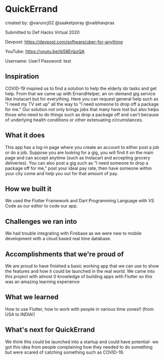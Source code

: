 # QuickErrand

created by: @varuncj02 @saaketporay @vaibhavpras

Submitted to Def Hacks Virtual 2020

Devpost: https://devpost.com/software/uber-for-anything

YouTube: https://youtu.be/ib58ErlazQA

Username: User1
Password: test

## Inspiration
COVID-19 inspired us to find a solution to help the elderly do tasks and get help. From that we came up with ErrandHelper, an on-demand gig service like Instacart but for everything. Here you can request general help such as "I need my TV set up" all the way to "I need someone to drop off a package for me." Our solution not only brings jobs that many have lost but also helps those who need to do things such as drop a package off and can't because of underlying health conditions or other extenuating circumstances.

## What it does
This app has a log-in page where you create an account to either post a job or do a job. Suppose you are looking for a gig, you will find it on the main page and can accept anytime (such as Instacart and accepting grocery deliveries). You can also post a gig such as "I need someone to drop a package off for me," post your ideal pay rate, then have someone within your city come and help you out for that amount of pay.

## How we built it
We used the Flutter Framework and Dart Programming Language with VS Code as our editor to code our app.

## Challenges we ran into
We had trouble integrating with Firebase as we were new to mobile development with a cloud based real time database.

## Accomplishments that we're proud of
We are proud to have finished a basic working app that we can use to show the features and how it could be launched in the real world. We came into this project with almost 0 knowledge of building apps with Flutter so this was an amazing learning experience

## What we learned
How to use Flutter, how to work with people in various time zones!! (from USA to INDIA!)

## What's next for QuickErrand
We think this could be launched into a startup and could have potential- we got this idea from people complaining how they needed to do something but were scared of catching something such as COVID-19.
